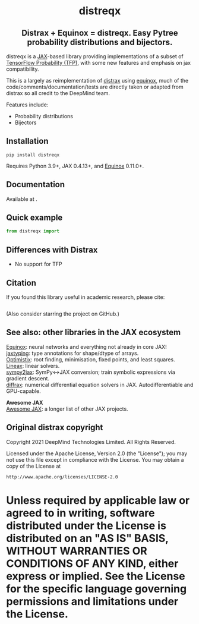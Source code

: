 <h1 align='center'>distreqx</h1>
<h2 align='center'>Distrax + Equinox = distreqx. Easy Pytree probability distributions and bijectors.</h2>

distreqx is a [JAX](https://github.com/google/jax)-based library providing implementations of a subset of [TensorFlow Probability (TFP)](https://github.com/tensorflow/probability), with some new features and emphasis on jax compatibility.

This is a largely as reimplementation of [distrax](https://github.com/google-deepmind/distrax) using [equinox](https://github.com/patrick-kidger/equinox), much of the code/comments/documentation/tests are directly taken or adapted from distrax so all credit to the DeepMind team.  

Features include:

- Probability distributions
- Bijectors


## Installation

```
pip install distreqx
```

Requires Python 3.9+, JAX 0.4.13+, and [Equinox](https://github.com/patrick-kidger/equinox) 0.11.0+.

## Documentation

Available at .

## Quick example

```python
from distreqx import
```

## Differences with Distrax

- No support for TFP

## Citation

If you found this library useful in academic research, please cite: 

```bibtex
```

(Also consider starring the project on GitHub.)

## See also: other libraries in the JAX ecosystem

[Equinox](https://github.com/patrick-kidger/equinox): neural networks and everything not already in core JAX!  
[jaxtyping](https://github.com/patrick-kidger/jaxtyping): type annotations for shape/dtype of arrays.  
[Optimistix](https://github.com/patrick-kidger/optimistix): root finding, minimisation, fixed points, and least squares.  
[Lineax](https://github.com/patrick-kidger/lineax): linear solvers.  
[sympy2jax](https://github.com/patrick-kidger/sympy2jax): SymPy<->JAX conversion; train symbolic expressions via gradient descent.  
[diffrax](https://github.com/patrick-kidger/diffrax): numerical differential equation solvers in JAX. Autodifferentiable and GPU-capable.

**Awesome JAX**  
[Awesome JAX](https://github.com/n2cholas/awesome-jax): a longer list of other JAX projects.  

## Original distrax copyright

Copyright 2021 DeepMind Technologies Limited. All Rights Reserved.

Licensed under the Apache License, Version 2.0 (the "License");
you may not use this file except in compliance with the License.
You may obtain a copy of the License at

    http://www.apache.org/licenses/LICENSE-2.0

Unless required by applicable law or agreed to in writing, software
distributed under the License is distributed on an "AS IS" BASIS,
WITHOUT WARRANTIES OR CONDITIONS OF ANY KIND, either express or implied.
See the License for the specific language governing permissions and
limitations under the License.
==============================================================================
